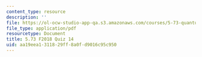 ```yaml
---
content_type: resource
description: ''
file: https://ol-ocw-studio-app-qa.s3.amazonaws.com/courses/5-73-quantum-mechanics-i-fall-2018/aa19eea1311829ff8a0fd9016c95c950_MIT5_73F18_quiz14.pdf
file_type: application/pdf
resourcetype: Document
title: 5.73 F2018 Quiz 14
uid: aa19eea1-3118-29ff-8a0f-d9016c95c950
---
```


